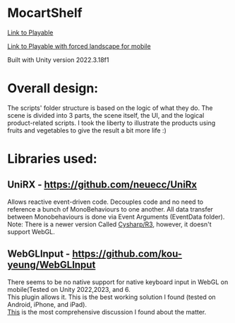 # MocartShelf
[Link to Playable](https://sydrox.itch.io/mocart)

[Link to Playable with forced landscape for mobile](https://sydrox.itch.io/mocartforcelandscape)

Built with Unity version 2022.3.18f1

# Overall design:
The scripts' folder structure is based on the logic of what they do.
The scene is divided into 3 parts, the scene itself, the UI, and the logical product-related scripts.
I took the liberty to illustrate the products using fruits and vegetables to give the result a bit more life :)

# Libraries used:

## UniRX - https://github.com/neuecc/UniRx
Allows reactive event-driven code. Decouples code and no need to reference a bunch of MonoBehaviours to one another.
All data transfer between Monobehaviours is done via Event Arguments (EventData folder).  
Note: There is a newer version Called [Cysharp/R3](https://github.com/Cysharp/R3), however, it doesn't support  WebGL.

## WebGLInput - https://github.com/kou-yeung/WebGLInput
There seems to be no native support for native keyboard input in WebGL on mobile(Tested on Unity 2022,2023, and 6.  
This plugin allows it. This is the best working solution I found (tested on Android, iPhone, and iPad).  
[This](https://discussions.unity.com/t/input-field-not-working-in-webgl-build-in-mobile-browser/717658) is the most comprehensive discussion I found about the matter.
